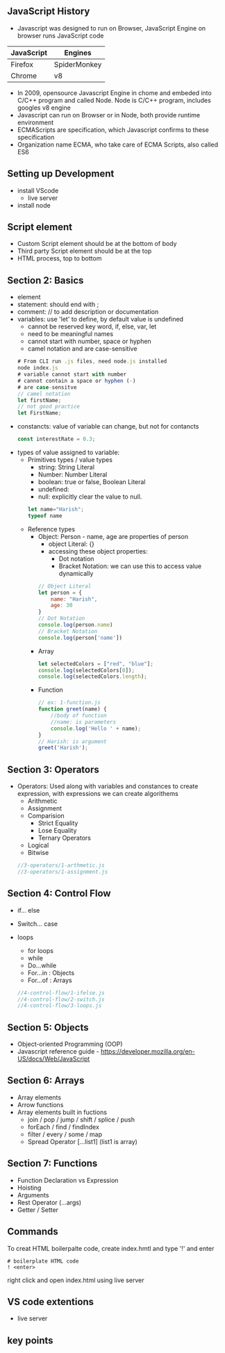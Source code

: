 ## JavaScript History
- Javascript was designed to run on Browser, JavaScript Engine on browser runs JavaScript code


|JavaScript | Engines|
|-----|----|
|Firefox| SpiderMonkey|
|Chrome| v8|

- In 2009, opensource Javascript Engine in chome and embeded into C/C++  program and called Node.
Node is C/C++ program, includes googles v8 engine
- Javascript can run on Browser or in Node, both provide runtime environment
- ECMAScripts are specification, which Javascript confirms to these specification
- Organization name ECMA, who take care of ECMA Scripts, also called ES6

## Setting up Development
- install VScode
    - live server
- install node

## Script element
- Custom Script element should be at the bottom of body
- Third party Script element should be at the top
- HTML process, top to bottom

## Section 2: Basics
- element
- statement: should end with ;
- comment: // to add description or documentation
- variables: use 'let' to define, by default value is undefined
    - cannot be reserved key word, if, else, var, let
    - need to be meaningful names
    - cannot start with number, space or hyphen
    - camel notation and are case-sensitive
    ```js
    # From CLI run .js files, need node.js installed
    node index.js
    # variable cannot start with number
    # cannot contain a space or hyphen (-)
    # are case-sensitve
    // camel notation
    let firstName;
    // not good practice
    let FirstName;
    ```
- constancts: value of variable can change, but not for contancts
    ```js
    const interestRate = 0.3;
    ```
- types of value assigned to variable:
    - Primitives types / value types
        - string: String Literal
        - Number: Number Literal
        - boolean: true or false, Boolean Literal
        - undefined: 
        - null: explicitly clear the value to null.
        ```js
        let name="Harish";
        typeof name
        ```
    - Reference types
        - Object: Person - name, age are properties of person
            - object Literal: {}
            - accessing these object properties:
                - Dot notation
                - Bracket Notation: we can use this to access value dynamically
            ```js
            // Object Literal
            let person = {
                name: "Harish",
                age: 30
            }
            // Dot Notation
            console.log(person.name)
            // Bracket Notation
            console.log(person['name'])
            ```
        - Array
            ```js
            let selectedColors = ["red", "blue"];
            console.log(selectedColors[0]);
            console.log(selectedColors.length);
            ```
        - Function
            ```js
            // ex: 1-function.js
            function greet(name) {
                //body of function
                //name: is parameters
                console.log('Hello ' + name);
            }
            // Harish: is argument
            greet('Harish');
            ```
## Section 3: Operators
- Operators: Used along with variables and constances to create expression, with expressions we can create algorithems
    - Arithmetic
    - Assignment
    - Comparision
        - Strict Equality
        - Lose Equality
        - Ternary Operators
    - Logical
    - Bitwise
    ```js
    //3-operators/1-arthmetic.js
    //3-operators/1-assignment.js
    ```
## Section 4: Control Flow
- if... else
- Switch... case
- loops
    - for loops
    - while
    - Do...while
    - For...in : Objects
    - For...of : Arrays

    ```js
    //4-control-flow/1-ifelse.js
    //4-control-flow/2-switch.js
    //4-control-flow/3-loops.js
    ```
## Section 5: Objects
- Object-oriented Programming (OOP)
- Javascript reference guide - https://developer.mozilla.org/en-US/docs/Web/JavaScript

## Section 6: Arrays
- Array elements
- Arrow functions
- Array elements built in fuctions
    - join / pop / jump / shift / splice / push
    - forEach / find / findIndex
    - filter / every / some / map
    - Spread Operator [...list1] (list1 is array)

## Section 7: Functions
- Function Declaration vs Expression
- Hoisting
- Arguments
- Rest Operator (...args)
- Getter / Setter

## Commands
To creat HTML boilerpalte code, create index.hmtl and type '!' and enter
```
# boilerplate HTML code
! <enter>
```
right click and open index.html using live server


## VS code extentions

- live server

## key points
